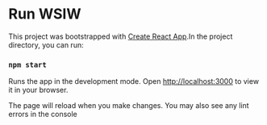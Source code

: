 # Run WSIW

This project was bootstrapped with [Create React App](https://github.com/facebook/create-react-app).In the project directory, you can run:

### `npm start`

Runs the app in the development mode.
Open [http://localhost:3000](http://localhost:3000) to view it in your browser.

The page will reload when you make changes.
You may also see any lint errors in the console
